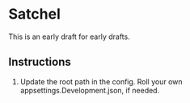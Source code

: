﻿# Satchel

This is an early draft for early drafts.

## Instructions

1. Update the root path in the config. Roll your own appsettings.Development.json, if needed.
